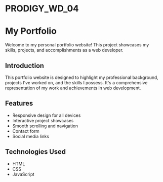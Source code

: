 # PRODIGY_WD_04

# My Portfolio

Welcome to my personal portfolio website! This project showcases my skills, projects, and accomplishments as a web developer.

## Introduction

This portfolio website is designed to highlight my professional background, projects I've worked on, and the skills I possess. It's a comprehensive representation of my work and achievements in web development.

## Features

- Responsive design for all devices
- Interactive project showcases
- Smooth scrolling and navigation
- Contact form
- Social media links

## Technologies Used

- HTML
- CSS
- JavaScript
